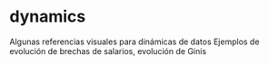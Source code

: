 # dynamics
Algunas referencias visuales para dinámicas de datos
Ejemplos de evolución de brechas de salarios, evolución de Ginis
